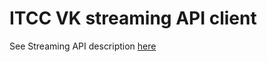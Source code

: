 # ITCC VK streaming API client

See Streaming API description [here](https://vk.com/dev/streaming_api)